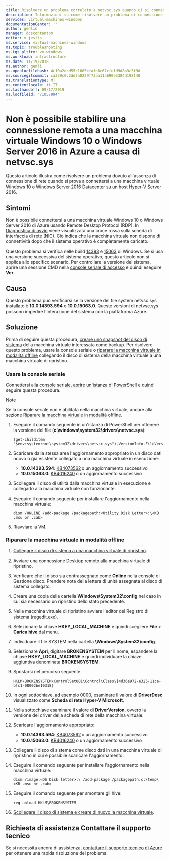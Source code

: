 ```yaml
---
title: Risolvere un problema correlato a netvsc.sys quando ci si connette in remoto a una macchina virtuale Windows 10 o Windows Server 2016 in Azure | Microsoft Docs
description: Informazioni su come risolvere un problema di connessione RDP correlato a netsvc.sys quando ci si connette a una macchina virtuale Windows 10 o Windows Server 2016 in Azure.
services: virtual-machines-windows
documentationCenter: ''
author: genlin
manager: dcscontentpm
editor: v-jesits
ms.service: virtual-machines-windows
ms.topic: troubleshooting
ms.tgt_pltfrm: vm-windows
ms.workload: infrastructure
ms.date: 11/19/2018
ms.author: genli
ms.openlocfilehash: 4c10a2dcd55c1605cfafe6c67cfefd9d8a3c5f9d
ms.sourcegitcommit: ca359c0c2dd7a0229f73ba11a690e3384d198f40
ms.translationtype: MT
ms.contentlocale: it-IT
ms.lasthandoff: 09/17/2019
ms.locfileid: "71057994"
---
```

# <a name="cannot-connect-remotely-to-a-windows-10-or-windows-server-2016-vm-in-azure-because-of-netvscsys"></a>Non è possibile stabilire una connessione remota a una macchina virtuale Windows 10 o Windows Server 2016 in Azure a causa di netvsc.sys

Questo articolo illustra come risolvere un problema dovuto all'assenza di connessione di rete quando si prova a connettersi a una macchina virtuale Windows 10 o Windows Server 2016 Datacenter su un host Hyper-V Server 2016.

## <a name="symptoms"></a>Sintomi

Non è possibile connettersi a una macchina virtuale Windows 10 o Windows Server 2016 di Azure usando Remote Desktop Protocol (RDP). In [Diagnostica di avvio](boot-diagnostics.md) viene visualizzata una croce rossa sulla scheda di interfaccia di rete (NIC). Ciò indica che la macchina virtuale non dispone di connettività dopo che il sistema operativo è completamente caricato.

Questo problema si verifica nelle build [14393](https://support.microsoft.com/help/4093120/) e [15063](https://support.microsoft.com/help/4015583/) di Windows. Se si usa una versione successiva del sistema operativo, questo articolo non si applica allo specifico scenario. Per controllare la versione del sistema, aprire una sessione CMD nella [console seriale di accesso](serial-console-windows.md) e quindi eseguire **Ver**.

## <a name="cause"></a>Causa

Questo problema può verificarsi se la versione del file system netvsc.sys installato è **10.0.14393.594** o **10.0.15063.0**. Queste versioni di netvsc.sys possono impedire l'interazione del sistema con la piattaforma Azure.


## <a name="solution"></a>Soluzione

Prima di seguire questa procedura, [creare uno snapshot del disco di sistema](../windows/snapshot-copy-managed-disk.md) della macchina virtuale interessata come backup. Per risolvere questo problema, usare la console seriale o [riparare la macchina virtuale in modalità offline](#repair-the-vm-offline) collegando il disco di sistema della macchina virtuale a una macchina virtuale di ripristino.


### <a name="use-the-serial-console"></a>Usare la console seriale

Connettersi alla [console seriale, aprire un'istanza di PowerShell](serial-console-windows.md) e quindi seguire questa procedura.

> [!NOTE]
> Se la console seriale non è abilitata nella macchina virtuale, andare alla sezione [Riparare la macchina virtuale in modalità offline](#repair-the-vm-offline).

1. Eseguire il comando seguente in un'istanza di PowerShell per ottenere la versione del file (**c:\windows\system32\drivers\netvsc.sys**):

   ```
   (get-childitem "$env:systemroot\system32\drivers\netvsc.sys").VersionInfo.FileVersion
   ```

2. Scaricare dalla stessa area l'aggiornamento appropriato in un disco dati nuovo o già esistente collegato a una macchina virtuale in esecuzione:

   - **10.0.14393.594**: [KB4073562](https://support.microsoft.com/help/4073562) o un aggiornamento successivo
   - **10.0.15063.0**: [KB4016240](https://support.microsoft.com/help/4016240) o un aggiornamento successivo

3. Scollegare il disco di utilità dalla macchina virtuale in esecuzione e collegarlo alla macchina virtuale non funzionante.

4. Eseguire il comando seguente per installare l'aggiornamento nella macchina virtuale:

   ```
   dism /ONLINE /add-package /packagepath:<Utility Disk Letter>:\<KB .msu or .cab>
   ```

5. Riavviare la VM.

### <a name="repair-the-vm-offline"></a>Riparare la macchina virtuale in modalità offline

1. [Collegare il disco di sistema a una macchina virtuale di ripristino](../windows/troubleshoot-recovery-disks-portal.md).

2. Avviare una connessione Desktop remoto alla macchina virtuale di ripristino.

3. Verificare che il disco sia contrassegnato come **Online** nella console di Gestione disco. Prendere nota della lettera di unità assegnata al disco di sistema collegato.

4. Creare una copia della cartella **\Windows\System32\config** nel caso in cui sia necessario un ripristino dello stato precedente.

5. Nella macchina virtuale di ripristino avviare l'editor del Registro di sistema (regedit.exe).

6. Selezionare la chiave **HKEY_LOCAL_MACHINE** e quindi scegliere **File** > **Carica hive** dal menu.

7. Individuare il file SYSTEM nella cartella **\Windows\System32\config**.

8. Selezionare **Apri**, digitare **BROKENSYSTEM** per il nome, espandere la chiave **HKEY_LOCAL_MACHINE** e quindi individuare la chiave aggiuntiva denominata **BROKENSYSTEM**.

9. Spostarsi nel percorso seguente:

   ```
   HKLM\BROKENSYSTEM\ControlSet001\Control\Class\{4d36e972-e325-11ce-bfc1-08002be10318}
   ```

10. In ogni sottochiave, ad esempio 0000, esaminare il valore di **DriverDesc** visualizzato come **Scheda di rete Hyper-V Microsoft**.

11. Nella sottochiave esaminare il valore di **DriverVersion**, ovvero la versione del driver della scheda di rete della macchina virtuale.

12. Scaricare l'aggiornamento appropriato:

    - **10.0.14393.594**: [KB4073562](https://support.microsoft.com/help/4073562) o un aggiornamento successivo
    - **10.0.15063.0**: [KB4016240](https://support.microsoft.com/help/4016240) o un aggiornamento successivo

13. Collegare il disco di sistema come disco dati in una macchina virtuale di ripristino in cui è possibile scaricare l'aggiornamento.

14. Eseguire il comando seguente per installare l'aggiornamento nella macchina virtuale:

    ```
    dism /image:<OS Disk letter>:\ /add-package /packagepath:c:\temp\<KB .msu or .cab>
    ```

15. Eseguire il comando seguente per smontare gli hive:

    ```
    reg unload HKLM\BROKENSYSTEM
    ```

16. [Scollegare il disco di sistema e creare di nuovo la macchina virtuale](../windows/troubleshoot-recovery-disks-portal.md).

## <a name="need-help-contact-support"></a>Richiesta di assistenza Contattare il supporto tecnico

Se si necessita ancora di assistenza, [contattare il supporto tecnico di Azure](https://portal.azure.com/?#blade/Microsoft_Azure_Support/HelpAndSupportBlade) per ottenere una rapida risoluzione del problema.
